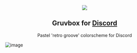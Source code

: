 <div align=center>
<img src="https://github.com/user-attachments/assets/3a452139-64ce-4222-be66-40fef16ad700">
  <h2>Gruvbox for <a href="https://discord.com/">Discord</a></h2>
  <p align=center>Pastel 'retro groove' colorscheme for Discord</p>
</div>

![image](https://github.com/user-attachments/assets/e93bf393-842e-4fb2-9b33-2aae7126018e)

